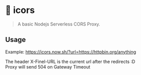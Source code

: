 # 🤖 icors

> A basic Nodejs Serverless CORS Proxy.


## Usage

Example: https://icors.now.sh/?url=https://httpbin.org/anything

The header X-Finel-URL is the current url after the redirects :D  
Proxy will send 504 on Gateway Timeout
